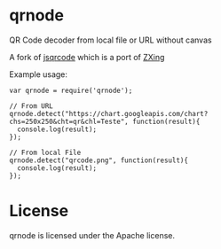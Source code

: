 # qrnode #

QR Code decoder from local file or URL without canvas

A fork of [jsqrcode](https://github.com/LazarSoft/jsqrcode) which is a port of [ZXing](http://code.google.com/p/zxing)

Example usage:

    var qrnode = require('qrnode');
    
    // From URL
    qrnode.detect("https://chart.googleapis.com/chart?chs=250x250&cht=qr&chl=Teste", function(result){
      console.log(result);
    });

    // From local File
    qrnode.detect("qrcode.png", function(result){
      console.log(result);
    });

 # License #

qrnode is licensed under the Apache license.